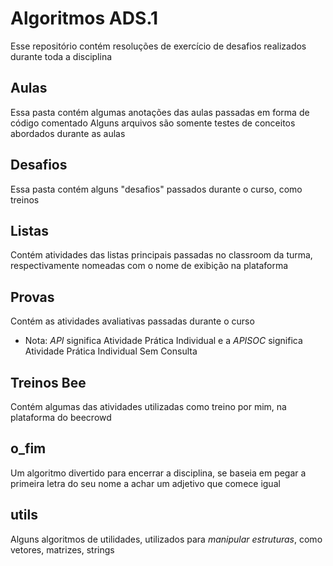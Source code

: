 # Algoritmos ADS.1
Esse repositório contém resoluções de exercício de desafios realizados durante toda a disciplina

## Aulas
Essa pasta contém algumas anotações das aulas passadas em forma de código comentado
Alguns arquivos são somente testes de conceitos abordados durante as aulas

## Desafios
Essa pasta contém alguns "desafios" passados durante o curso, como treinos

## Listas
Contém atividades das listas principais passadas no classroom da turma, respectivamente nomeadas com o nome de exibição na plataforma

## Provas
Contém as atividades avaliativas passadas durante o curso
* Nota: *API* significa Atividade Prática Individual e a *APISOC* significa Atividade Prática Individual Sem Consulta

## Treinos Bee
Contém algumas das atividades utilizadas como treino por mim, na plataforma do beecrowd

## o_fim
Um algoritmo divertido para encerrar a disciplina, se baseia em pegar a primeira letra do seu nome a achar um adjetivo que comece igual

## utils
Alguns algoritmos de utilidades, utilizados para *manipular estruturas*, como vetores, matrizes, strings
